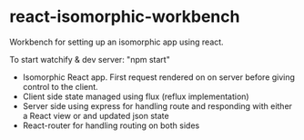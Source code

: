 # react-isomorphic-workbench
Workbench for setting up an isomorphic app using react.

To start watchify & dev server: "npm start"

* Isomorphic React app. First request rendered on on server before giving control to the client.
* Client side state managed using flux (reflux implementation)
* Server side using express for handling route and responding with either a React view or and updated json state
* React-router for handling routing on both sides

